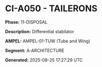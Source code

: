 # CI-A050 - TAILERONS

**Phase:** 11-DISPOSAL

**Description:** Differential stabilator

**AMPEL:** AMPEL-01-TUW (Tube and Wing)

**Segment:** A-ARCHITECTURE

**Generated:** 2025-08-25 17:27:29 UTC
